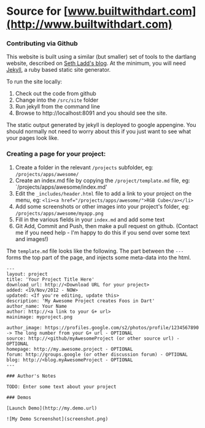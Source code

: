 # Source for [www.builtwithdart.com](http://www.builtwithdart.com)

### Contributing via Github

This website is built using a similar (but smaller) set of tools to the dartlang website, described on [Seth Ladd's blog](http://blog.sethladd.com/2012/07/how-we-built-dartlangorg.html).
At the minimum, you will need [Jekyll](http://jekyllrb.com/), a ruby based static site generator.  

To run the site locally:

1. Check out the code from github
2. Change into the `/src/site` folder
3. Run jekyll from the command line
4. Browse to http://localhost:8091 and you should see the site.

The static output generated by jekyll is deployed to google appengine.  You should normally not need to worry about this if you just want to see
what your pages look like.

### Creating a page for your project:

1. Create a folder in the relevant `/projects` subfolder, eg: `/projects/apps/awesome/`
2. Create an index.md file by copying the `/project/template.md` file, eg: `/projects/apps/awesome/index.md'
3. Edit the `_includes/header.html` file to add a link to your project on the menu, eg:  `<li><a href="/projects/apps/awesome/">RGB Cube</a></li>`
4. Add some screenshots or other images into your project's folder, eg: `/projects/apps/awesome/myapp.png`
5. Fill in the various fields in your `index.md` and add some text
6. Git Add, Commit and Push, then make a pull request on github.
(Contact me if you need help - I'm happy to do this if you send over some text and images!)

The `template.md` file looks like the following.  The part between the `---` forms the top part of the page, and injects some meta-data into the html.

	---
	layout: project
	title: 'Your Project Title Here'
	download_url: http://<Download URL for your project>
	added: <19/Nov/2012 - NOW>
	updated: <If you're editing, update this>
	description: 'My Awesome Project creates Foos in Dart'
	author_name: Your Name
	author: http://<a link to your G+ url>
	mainimage: myproject.png
	
	author_image: https://profiles.google.com/s2/photos/profile/1234567890 -> The long number from your G+ url - OPTIONAL
	source: http://<github/myAwesomeProject (or other source url) - OPTIONAL
	homepage: http://my.awesome.project - OPTIONAL
	forum: http://groups.google (or other discussion forum) - OPTIONAL
	blog: http://<blog.myAwesomeProject - OPTIONAL
	---

	### Author's Notes

	TODO: Enter some text about your project

	### Demos

	[Launch Demo](http://my.demo.url)

	![My Demo Screenshot](screenshot.png)





